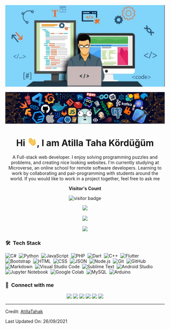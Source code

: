 <p align="center"><img src="main.jpg"></p>
<p align="center"><img src="header.png"></p>

<h1 align="center">Hi <img src="Hi.gif" width="30px">, I am Atilla Taha Kördüğüm </h1>

<p align="center" width="150px">A Full-stack web developer. I enjoy solving programming puzzles and problems, and creating nice looking websites. I'm currently studying at Microverse, an online school for remote software developers. Learning to work by collaborating and pair-programming with students around the world. If you would like to work in a project together, feel free to ask me</p>

<p align="center"><b>Visitor's Count</b></p>
<p align="center"><img src="https://profile-counter.glitch.me/%7BAtillaTahak%7D/count.svg" alt="visitor badge"/></p>
<p align="center"><img src="https://github-readme-stats.vercel.app/api/top-langs/?username=AtillaTahak&layout=compact&hide=TSQL&theme=chartreuse-dark"></p>
<p align="center" ><img src="https://github-readme-stats.vercel.app/api?username=AtillaTahak&count_private=true&show_icons=true&&theme=chartreuse-dark&include_all_commits=true" width="400"></p> 
<p align="center" ><img src="https://github-readme-streak-stats.herokuapp.com?user=AtillaTahak&theme=chartreuse-dark"></p>

### 🛠 &nbsp;Tech Stack

![C#](https://img.shields.io/badge/c%23-%23239120.svg?style=for-the-badge&logo=c-sharp&logoColor=white)&nbsp;
![Python](https://img.shields.io/badge/-Python-05122A?style=flat&logo=python)&nbsp;
![JavaScript](https://img.shields.io/badge/-JavaScript-05122A?style=flat&logo=javascript)&nbsp;
![PHP](https://img.shields.io/badge/-PHP-05122A?style=flat&logo=php&logoColor=777BB4)&nbsp;
![Dart](https://img.shields.io/badge/-Dart-05122A?style=flat&logo=dart&logoColor=1075C2)&nbsp;
![C++](https://img.shields.io/badge/-C++-05122A?style=flat&logo=C%2B%2B&logoColor=00599C)&nbsp;
![Flutter](https://img.shields.io/badge/-Flutter-05122A?style=flat&logo=flutter&logoColor=02569B)&nbsp;
![Bootstrap](https://img.shields.io/badge/-Bootstrap-05122A?style=flat&logo=bootstrap&logoColor=563D7C)&nbsp;
![HTML](https://img.shields.io/badge/-HTML-05122A?style=flat&logo=HTML5)&nbsp;
![CSS](https://img.shields.io/badge/-CSS-05122A?style=flat&logo=CSS3&logoColor=1572B6)&nbsp;
![JSON](https://img.shields.io/badge/-JSON-05122A?style=flat&logo=json&logoColor=000000)&nbsp;
![Node.js](https://img.shields.io/badge/-Node.js-05122A?style=flat&logo=node.js&logoColor=339933)&nbsp;
![Git](https://img.shields.io/badge/-Git-05122A?style=flat&logo=git)&nbsp;
![GitHub](https://img.shields.io/badge/-GitHub-05122A?style=flat&logo=github)&nbsp;
![Markdown](https://img.shields.io/badge/-Markdown-05122A?style=flat&logo=markdown)&nbsp;
![Visual Studio Code](https://img.shields.io/badge/-Visual%20Studio%20Code-05122A?style=flat&logo=visual-studio-code&logoColor=007ACC)&nbsp;
![Sublime Text](https://img.shields.io/badge/-Sublime%20Text-05122A?style=flat&logo=sublime-text&logoColor=FF9800)&nbsp;
![Android Studio](https://img.shields.io/badge/-Android%20Studio-05122A?style=flat&logo=android-studio&logoColor=3DDC84)&nbsp;
![Jupyter Notebook](https://img.shields.io/badge/-Jupyter%20Notebook-05122A?style=flat&logo=jupyter&logoColor=F37626)&nbsp;
![Google Colab](https://img.shields.io/badge/-Google%20Colab-05122A?style=flat&logo=google-colab&logoColor=F9AB00)&nbsp;
![MySQL](https://img.shields.io/badge/-MySQL-05122A?style=flat&logo=mysql&logoColor=4479A1)&nbsp;
![Arduino](https://img.shields.io/badge/-Arduino-05122A?style=flat&logo=arduino&logoColor=00979D)&nbsp;

### :link: &nbsp;Connect with me

<p align="center">
<a href="https://atillataha.blogspot.com"><img src="https://img.shields.io/badge/-atillataha.blogspot.com-3423A6?style=for-the-badge&logo=Google-Chrome&logoColor=white"/></a>
<a href="https://www.linkedin.com/in/atilla-taha-kördüğüm-a93702186/"><img src="https://img.shields.io/badge/-Atilla%20Taha%20Kördüğüm-0077B5?style=for-the-badge&logo=Linkedin&logoColor=white"/></a>
<a href="mailto:atillatahaa@gmail.com"><img src="https://img.shields.io/badge/-atillatahaa@gmail.com-D14836?style=for-the-badge&logo=Gmail&logoColor=white"/></a>
<a href="https://instagram.com/atilla.taha"><img src="https://img.shields.io/badge/-atilla.taha-E4405F?style=for-the-badge&logo=Instagram&logoColor=white"/></a>
<a href="https://twitter.com/AtillaTahaa"><img src="https://img.shields.io/badge/-AtillaTahaa-1DA1F2?style=for-the-badge&logo=twitter&logoColor=white"/></a>
<a href="https://www.youtube.com/channel/UCmoD0x4Z9vdG2PCsI5p8FYg"><img src="https://img.shields.io/badge/-AtillaTaha-1DA1F2?style=for-the-badge&logo=youtube&logoColor=red"/></a>
</p>

---
Credit: [AtillaTahak](https://github.com/AtillaTahak)

Last Updated On: 26/09/2021

